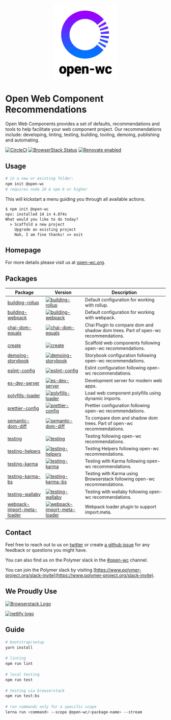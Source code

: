<p align="center"><img src="https://github.com/open-wc/open-wc/blob/master/assets/images/logo.png" width="200" alt="Open-wc Logo" /></p>

# Open Web Component Recommendations

Open Web Components provides a set of defaults, recommendations and tools to help facilitate your web component project. Our recommendations include: developing, linting, testing, building, tooling, demoing, publishing and automating.

[![CircleCI](https://circleci.com/gh/open-wc/open-wc.svg?style=shield)](https://circleci.com/gh/open-wc/open-wc)
[![BrowserStack Status](https://www.browserstack.com/automate/badge.svg?badge_key=M2UrSFVRang2OWNuZXlWSlhVc3FUVlJtTDkxMnp6eGFDb2pNakl4bGxnbz0tLUE5RjhCU0NUT1ZWa0NuQ3MySFFWWnc9PQ==--86f7fac07cdbd01dd2b26ae84dc6c8ca49e45b50)](https://www.browserstack.com/automate/public-build/M2UrSFVRang2OWNuZXlWSlhVc3FUVlJtTDkxMnp6eGFDb2pNakl4bGxnbz0tLUE5RjhCU0NUT1ZWa0NuQ3MySFFWWnc9PQ==--86f7fac07cdbd01dd2b26ae84dc6c8ca49e45b50)
[![Renovate enabled](https://img.shields.io/badge/renovate-enabled-brightgreen.svg)](https://renovatebot.com/)

## Usage

```bash
# in a new or existing folder:
npm init @open-wc
# requires node 10 & npm 6 or higher
```

This will kickstart a menu guiding you through all available actions.

```
$ npm init @open-wc
npx: installed 14 in 4.074s
What would you like to do today?
  > Scaffold a new project
    Upgrade an existing project
    Nah, I am fine thanks! => exit
```

## Homepage

For more details please visit us at [open-wc.org](https://open-wc.org).

## Packages

| Package                                                             | Version                                                                                                                                                                  | Description                                                                       |
| ------------------------------------------------------------------- | ------------------------------------------------------------------------------------------------------------------------------------------------------------------------ | --------------------------------------------------------------------------------- |
| [building-rollup](./packages/building-rollup)                       | [![building-rollup](https://img.shields.io/npm/v/@open-wc/building-rollup.svg)](https://www.npmjs.com/package/@open-wc/building-rollup)                                  | Default configuration for working with rollup.                                    |
| [building-webpack](./packages/building-webpack)                     | [![building-webpack](https://img.shields.io/npm/v/@open-wc/building-webpack.svg)](https://www.npmjs.com/package/@open-wc/building-webpack)                               | Default configuration for working with webpack.                                   |
| [chai-dom-equals](./packages/chai-dom-equals)                       | [![chai-dom-equals](https://img.shields.io/npm/v/@open-wc/chai-dom-equals.svg)](https://www.npmjs.com/package/@open-wc/chai-dom-equals)                                  | Chai Plugin to compare dom and shadow dom trees. Part of open-wc recommendations. |
| [create](./packages/create)                                         | [![create](https://img.shields.io/npm/v/@open-wc/create.svg)](https://www.npmjs.com/package/@open-wc/create)                                                             | Scaffold web components following open-wc recommendations.                        |
| [demoing-storybook](./packages/demoing-storybook)                   | [![demoing-storybook](https://img.shields.io/npm/v/@open-wc/demoing-storybook.svg)](https://www.npmjs.com/package/@open-wc/demoing-storybook)                            | Storybook configuration following open-wc recommendations.                        |
| [eslint-config](./packages/eslint-config)                           | [![eslint-config](https://img.shields.io/npm/v/@open-wc/eslint-config.svg)](https://www.npmjs.com/package/@open-wc/eslint-config)                                        | Eslint configuration following open-wc recommendations.                           |
| [es-dev-server](./packages/es-dev-server)                           | [![es-dev-server](https://img.shields.io/npm/v/es-dev-server.svg)](https://www.npmjs.com/package/es-dev-server)                                                          | Development server for modern web apps.                                           |
| [polyfills-loader](./packages/polyfills-loader)                     | [![polyfills-loader](https://img.shields.io/npm/v/@open-wc/polyfills-loader.svg)](https://www.npmjs.com/package/@open-wc/polyfills-loader)                               | Load web component polyfills using dynamic imports.                               |
| [prettier-config](./packages/prettier-config)                       | [![prettier-config](https://img.shields.io/npm/v/@open-wc/prettier-config.svg)](https://www.npmjs.com/package/@open-wc/prettier-config)                                  | Prettier configuration following open-wc recommendations.                         |
| [semantic-dom-diff](./packages/semantic-dom-diff)                   | [![semantic-dom-diff](https://img.shields.io/npm/v/@open-wc/semantic-dom-diff.svg)](https://www.npmjs.com/package/@open-wc/semantic-dom-diff)                            | To compare dom and shadow dom trees. Part of open-wc recommendations.             |
| [testing](./packages/testing)                                       | [![testing](https://img.shields.io/npm/v/@open-wc/testing.svg)](https://www.npmjs.com/package/@open-wc/testing)                                                          | Testing following open-wc recommendations.                                        |
| [testing-helpers](./packages/testing-helpers)                       | [![testing-helpers](https://img.shields.io/npm/v/@open-wc/testing-helpers.svg)](https://www.npmjs.com/package/@open-wc/testing-helpers)                                  | Testing Helpers following open-wc recommendations.                                |
| [testing-karma](./packages/testing-karma)                           | [![testing-karma](https://img.shields.io/npm/v/@open-wc/testing-karma.svg)](https://www.npmjs.com/package/@open-wc/testing-karma)                                        | Testing with Karma following open-wc recommendations.                             |
| [testing-karma-bs](./packages/testing-karma-bs)                     | [![testing-karma-bs](https://img.shields.io/npm/v/@open-wc/testing-karma-bs.svg)](https://www.npmjs.com/package/@open-wc/testing-karma-bs)                               | Testing with Karma using Browserstack following open-wc recommendations.          |
| [testing-wallaby](./packages/testing-wallaby)                       | [![testing-wallaby](https://img.shields.io/npm/v/@open-wc/testing-wallaby.svg)](https://www.npmjs.com/package/@open-wc/testing-wallaby)                                  | Testing with wallaby following open-wc recommendations.                           |
| [webpack-import-meta-loader](./packages/webpack-import-meta-loader) | [![webpack-import-meta-loader](https://img.shields.io/npm/v/@open-wc/webpack-import-meta-loader.svg)](https://www.npmjs.com/package/@open-wc/webpack-import-meta-loader) | Webpack loader plugin to support import.meta.                                     |

## Contact

Feel free to reach out to us on [twitter](https://twitter.com/OpenWc) or create [a github issue](https://github.com/open-wc/open-wc/issues/new) for any feedback or questions you might have.

You can also find us on the Polymer slack in the [#open-wc](https://polymer.slack.com/messages/CE6D9DN05) channel.

You can join the Polymer slack by visiting [https://www.polymer-project.org/slack-invite](https://www.polymer-project.org/slack-invite).

## We Proudly Use

<a href="http://browserstack.com/" style="border: none;"><img src="https://github.com/open-wc/open-wc/blob/master/assets/images/Browserstack-logo.svg" width="200" alt="Browserstack Logo" /></a>

<a href="http://netlify.com/" style="border: none;"><img src="https://www.netlify.com/img/press/logos/full-logo-light.svg" width="185" alt="netlify logo" /></a>

## Guide

```bash
# bootstrap/setup
yarn install

# linting
npm run lint

# local testing
npm run test

# testing via browserstack
npm run test:bs

# run commands only for a specific scope
lerna run <command> --scope @open-wc/<package-name> --stream
```
